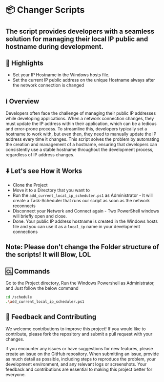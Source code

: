 
# 📦 Changer Scripts

## The script provides developers with a seamless solution for managing their local IP public and hostname during development.

## 🌟 Highlights

- Set your IP Hostname in the Windows hosts file.
- Set the current IP public address on the unique Hostname always after the network connection is changed

## ℹ️ Overview

Developers often face the challenge of managing their public IP addresses while developing applications. 
When a network connection changes, they must update the IP address within their application, which can be a tedious and error-prone process.
To streamline this, developers typically set a hostname to work with, but even then, they need to manually update the IP address every time it changes.
This script solves the problem by automating the creation and management of a hostname, ensuring that developers can consistently use a stable hostname throughout the development process, regardless of IP address changes.


## ⬇️ Let's see How it Works

- Clone the Project
- Move it to a Directory that you want to
- Run the `add_current_local_ip_scheduler.ps1` as Administrator - It will create a Task-Scheduler that runs our script as soon as the network reconnects
- Disconnect your Network and Connect again - Two PowerShell windows will briefly open and close.
- Done. Your public IP address hostname is created in the Windows hosts file and you can use it as a `local_ip` name in your development connections

## Note: Please don't change the Folder structure of the scripts! It will Blow, LOL

## 🆑 Commands

Go to the Project directory, Run the Windows Powershell as Administrator, and Just follow the below command

```bash
cd /schedule
.\add_current_local_ip_scheduler.ps1
```

## 💭 Feedback and Contributing

We welcome contributions to improve this project! If you would like to contribute, please fork the repository and submit a pull request with your changes.

if you encounter any issues or have suggestions for new features, please create an issue on the GitHub repository. When submitting an issue, provide as much detail as possible, including steps to reproduce the problem, your development environment, and any relevant logs or screenshots. Your feedback and contributions are essential to making this project better for everyone.

##
